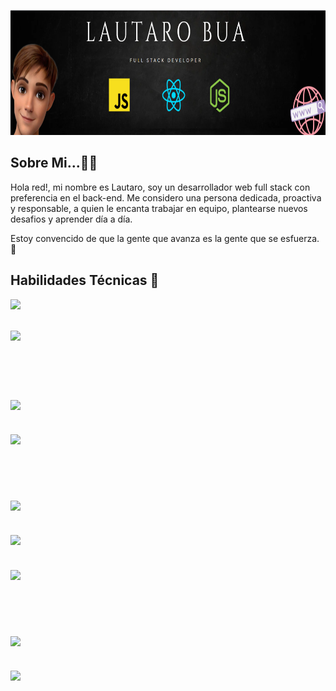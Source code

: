<p align="right">
  <img height="200" src="./assets/yo.PNG" />
</p>

## Sobre Mi...🙋‍♂️​
Hola red!, mi nombre es Lautaro, soy un desarrollador web full stack con preferencia en el back-end. Me considero una persona dedicada, proactiva y responsable, a quien le encanta trabajar en equipo, plantearse nuevos desafios y aprender día a día.

Estoy convencido de que la gente que avanza es la gente que se esfuerza. 💪​

## Habilidades Técnicas ​💼​

<p>
  <code><img width="15%" src="https://www.vectorlogo.zone/logos/javascript/javascript-ar21.svg"><code>

  <code><img width="15%" src="https://www.vectorlogo.zone/logos/typescriptlang/typescriptlang-ar21.svg"></code>

  <br />

  <code><img width="15%" src="https://www.vectorlogo.zone/logos/reactjs/reactjs-ar21.svg"></code>

  <code><img width="15%" src="https://www.vectorlogo.zone/logos/getbootstrap/getbootstrap-ar21.svg"></code>

  <br />

  <code><img width="15%" src="https://www.vectorlogo.zone/logos/nodejs/nodejs-ar21.svg"></code>

  <code><img width="15%" src="https://www.vectorlogo.zone/logos/expressjs/expressjs-ar21.svg"></code>
  
  <code><img width="15%" src="https://www.vectorlogo.zone/logos/postgresql/postgresql-ar21.svg"></code>

  <br />
 
  <code><img width="15%" src="https://www.vectorlogo.zone/logos/git-scm/git-scm-ar21.svg"></code>

  <code><img width="15%" src="https://www.vectorlogo.zone/logos/npmjs/npmjs-ar21.svg"></code>

</p>






